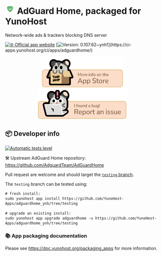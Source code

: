 <!--
N.B.: This README was automatically generated by <https://github.com/YunoHost/apps_tools/blob/main/readme_generator>
It shall NOT be edited by hand.
-->

<h1>
  <img src="https://raw.githubusercontent.com/YunoHost/apps/main/logos/adguardhome.png" width="32px" alt="Logo of AdGuard Home">
  AdGuard Home, packaged for YunoHost
</h1>

Network-wide ads & trackers blocking DNS server

[![🌐 Official app website](https://img.shields.io/badge/Official_app_website-darkgreen?style=for-the-badge)](https://adguard.com/adguard-home.html)
[![Version: 0.107.62~ynh1](https://img.shields.io/badge/Version-0.107.62~ynh1-rgba(0,150,0,1)?style=for-the-badge)](https://ci-apps.yunohost.org/ci/apps/adguardhome/)

<div align="center">
<a href="https://apps.yunohost.org/app/adguardhome"><img height="100px" src="https://github.com/YunoHost/yunohost-artwork/raw/refs/heads/main/badges/neopossum-badges/badge_more_info_on_the_appstore.svg"/></a>
<a href="https://github.com/YunoHost-Apps/adguardhome_ynh/issues"><img height="100px" src="https://github.com/YunoHost/yunohost-artwork/raw/refs/heads/main/badges/neopossum-badges/badge_report_an_issue.svg"/></a>
</div>

## 📦 Developer info

[![Automatic tests level](https://apps.yunohost.org/badge/cilevel/adguardhome)](https://ci-apps.yunohost.org/ci/apps/adguardhome/)

🛠️ Upstream AdGuard Home repository: <https://github.com/AdguardTeam/AdGuardHome>

Pull request are welcome and should target the [`testing` branch](https://github.com/YunoHost-Apps/adguardhome_ynh/tree/testing).

The `testing` branch can be tested using:
```
# fresh install:
sudo yunohost app install https://github.com/YunoHost-Apps/adguardhome_ynh/tree/testing

# upgrade an existing install:
sudo yunohost app upgrade adguardhome -u https://github.com/YunoHost-Apps/adguardhome_ynh/tree/testing
```

### 📚 App packaging documentation

Please see <https://doc.yunohost.org/packaging_apps> for more information.